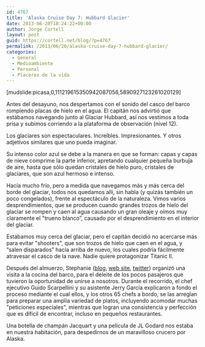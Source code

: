 ```yaml
---
id: 4767
title: 'Alaska Cruise Day 7: Hubbard Glacier'
date: 2013-06-20T18:24:22+00:00
author: Jorge Cortell
layout: post
guid: https://cortell.net/blog/?p=4767
permalink: /2013/06/20/alaska-cruise-day-7-hubbard-glacier/
categories:
  - General
  - Medioambiente
  - Personal
  - Placeres de la vida
---
```

[mudslide:picasa,0,111219615350942087056,5890927123261020129]

Antes del desayuno, nos despertamos con el sonido del casco del barco rompiendo placas de hielo en el agua. El capitán nos advirtió que estábamos navegando junto al Glaciar Hubbard, así nos vestimos a toda prisa y subimos corriendo a la plataforma de observación (nivel 12).

Los glaciares son espectaculares. Increíbles. Impresionantes. Y otros adjetivos similares que uno pueda imaginar.

Su intenso color azul se debe a la manera en que se forman: capas y capas de nieve comprime la parte inferior, apretando cualquier pequeña burbuja de aire, hasta que sólo quedan cristales de hielo puro, cristales de glaciares, que son azul hermoso e intenso.

Hacía mucho frío, pero a medida que navegamos más y más cerca del borde del glaciar, todos nos quedamos allí, sin habla (y quizás también un poco congelados), frente al espectáculo de la naturaleza. Vimos varios desprendimientos, que se producen cuando grandes trozos de hielo del glaciar se rompen y caen al agua causando un gran oleaje y oímos muy claramente el "trueno blanco”, causado por el desprendimiento en el interior del glaciar.

Estábamos muy cerca del glaciar, pero el capitán decidió no acercarse más para evitar "shooters", que son trozos de hielo que caen en el agua, y “salen disparados” hacia arriba de nuevo, los cuales podría fácilmente atravesar el casco de la nave. Nadie quiere protagonizar Titanic II.

Después del almuerzo, Stephanie (<a title="https://stephanieserinotravelblog.blogspot.com" href="https://stephanieserinotravelblog.blogspot.com" target="_blank">blog</a>, <a title="https://www.stephaniestravels.com" href="https://www.stephaniestravels.com" target="_blank">web site</a>, <a title="https://twitter.com/Cruise_Curator" href="https://twitter.com/Cruise_Curator" target="_blank">twitter</a>) organizó una visita a la cocina del barco, para el deleite de los pocos pasajeros que tuvieron la oportunidad de unirse a nosotros. Durante el recorrido, el chef ejecutivo Guido Scarpellini y su asistente Jerry García explicaron a fondo el proceso mediante el cual ellos, y los otros 65 chefs a bordo, se las arreglan para preparar una amplia variedad de platos, incluyendo acomodar muchas "peticiones especiales", mientras que logran una consistencia y perfección que es difícil de encontrar, incluso en pequeños restaurantes.

Una botella de champán Jacquart y una película de JL Godard nos estaba en nuestra habitación, para despedirnos de un maravilloso crucero por Alaska.